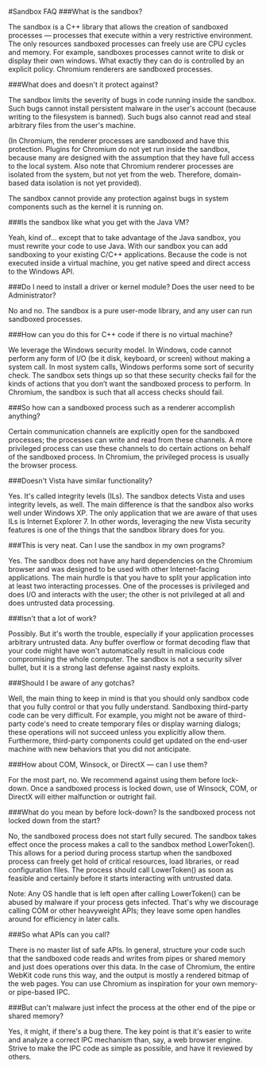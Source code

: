 #Sandbox FAQ
###What is the sandbox?

The sandbox is a C++ library that allows the creation of sandboxed processes — processes that execute within a very restrictive environment. The only resources sandboxed processes can freely use are CPU cycles and memory. For example, sandboxes processes cannot write to disk or display their own windows. What exactly they can do is controlled by an explicit policy. Chromium renderers are sandboxed processes. 

###What does and doesn't it protect against?

The sandbox limits the severity of bugs in code running inside the sandbox. Such bugs cannot install persistent malware in the user's account (because writing to the filesystem is banned). Such bugs also cannot read and steal arbitrary files from the user's machine.

(In Chromium, the renderer processes are sandboxed and have this protection. Plugins for Chromium do not yet run inside the sandbox, because many are designed with the assumption that they have full access to the local system. Also note that Chromium renderer processes are isolated from the system, but not yet from the web. Therefore, domain-based data isolation is not yet provided).

The sandbox cannot provide any protection against bugs in system components such as the kernel it is running on.

###Is the sandbox like what you get with the Java VM?

Yeah, kind of... except that to take advantage of the Java sandbox, you must rewrite your code to use Java. With our sandbox you can add sandboxing to your existing C/C++ applications. Because the code is not executed inside a virtual machine, you get native speed and direct access to the Windows API.

###Do I need to install a driver or kernel module? Does the user need to be Administrator?

No and no. The sandbox is a pure user-mode library, and any user can run sandboxed processes.

###How can you do this for C++ code if there is no virtual machine?

We leverage the Windows security model. In Windows, code cannot perform any form of I/O (be it disk, keyboard, or screen) without making a system call. In most system calls, Windows performs some sort of security check. The sandbox sets things up so that these security checks fail for the kinds of actions that you don’t want the sandboxed process to perform. In Chromium, the sandbox is such that all access checks should fail.

###So how can a sandboxed process such as a renderer accomplish anything?

Certain communication channels are explicitly open for the sandboxed processes; the processes can write and read from these channels. A more privileged process can use these channels to do certain actions on behalf of the sandboxed process. In Chromium, the privileged process is usually the browser process.

###Doesn't Vista have similar functionality? 

Yes. It's called integrity levels (ILs). The sandbox detects Vista and uses integrity levels, as well. The main difference is that the sandbox also works well under Windows XP. The only application that we are aware of that uses ILs is Internet Explorer 7. In other words, leveraging the new Vista security features is one of the things that the sandbox library does for you.

###This is very neat. Can I use the sandbox in my own programs?

Yes. The sandbox does not have any hard dependencies on the Chromium browser and was designed to be used with other Internet-facing applications. The main hurdle is that you have to split your application into at least two interacting processes. One of the processes is privileged and does I/O and interacts with the user; the other is not privileged at all and does untrusted data processing.

###Isn't that a lot of work?

Possibly. But it's worth the trouble, especially if your application processes arbitrary untrusted data. Any buffer overflow or format decoding flaw that your code might have won't automatically result in malicious code compromising the whole computer. The sandbox is not a security silver bullet, but it is a strong last defense against nasty exploits.

###Should I be aware of any gotchas?

Well, the main thing to keep in mind is that you should only sandbox code that you fully control or that you fully understand. Sandboxing third-party code can be very difficult. For example, you might not be aware of third-party code's need to create temporary files or display warning dialogs; these operations will not succeed unless you explicitly allow them. Furthermore, third-party components could get updated on the end-user machine with new behaviors that you did not anticipate.

###How about COM, Winsock, or DirectX — can I use them?

For the most part, no. We recommend against using them before lock-down. Once a sandboxed process is locked down, use of Winsock, COM, or DirectX will either malfunction or outright fail.

###What do you mean by before lock-down? Is the sandboxed process not locked down from the start?

No, the sandboxed process does not start fully secured. The sandbox takes effect once the process makes a call to the sandbox method LowerToken(). This allows for a period during process startup when the sandboxed process can freely get hold of critical resources, load libraries, or read configuration files. The process should call LowerToken() as soon as feasible and certainly before it starts interacting with untrusted data. 

Note: Any OS handle that is left open after calling LowerToken() can be abused by malware if your process gets infected. That's why we discourage calling COM or other heavyweight APIs; they leave some open handles around for efficiency in later calls.

###So what APIs can you call?

There is no master list of safe APIs. In general, structure your code such that the sandboxed code reads and writes from pipes or shared memory and just does operations over this data. In the case of Chromium, the entire WebKit code runs this way, and the output is mostly a rendered bitmap of the web pages. You can use Chromium as inspiration for your own memory- or pipe-based IPC.

###But can't malware just infect the process at the other end of the pipe or shared memory?

Yes, it might, if there's a bug there. The key point is that it's easier to write and analyze a correct IPC mechanism than, say, a web browser engine. Strive to make the IPC code as simple as possible, and have it reviewed by others.